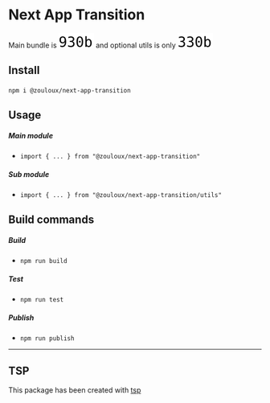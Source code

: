# Next App Transition
Main bundle is <picture style="display: inline-block"><source media="(prefers-color-scheme: dark)" srcset="./reports/main-dark.svg"><img src="./reports/main-light.svg"></picture>
and optional utils is only <picture style="display: inline-block"><source media="(prefers-color-scheme: dark)" srcset="./reports/utils-dark.svg"><img src="./reports/utils-light.svg"></picture>

## Install

`npm i @zouloux/next-app-transition`

## Usage

##### Main module
- `import { ... } from "@zouloux/next-app-transition"`

##### Sub module
- `import { ... } from "@zouloux/next-app-transition/utils"`

## Build commands

##### Build
- `npm run build`
##### Test
- `npm run test`
##### Publish
- `npm run publish`

---
## TSP
This package has been created with [tsp](https://github.com/reflex-stack/tsp)
